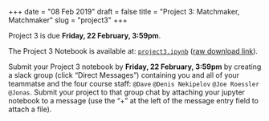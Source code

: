 +++
date = "08 Feb 2019"
draft = false
title = "Project 3: Matchmaker, Matchmaker"
slug = "project3"
+++

   <div class="due">
Project 3 is due <b>Friday, 22 February, 3:59pm</b>.
   </div>

The Project 3 Notebook is available at: 
[`project3.ipynb`](https://github.com/uvammm/uvammm.github.io/blob/master/src/content/projects/project3/project3.ipynb) (<a href="https://github.com/uvammm/uvammm.github.io/raw/master/projects/project3/project3.ipynb">raw download link</a>).

<p><div class="yellownote"> Submit your Project 3 notebook by
<b>Friday, 22 February, 3:59pm</b> by creating a slack group (click
“Direct Messages”) containing you and all of your teammatse and the
four course staff: <code>@Dave</code> <code>@Denis Nekipelov</code>
<code>@Joe Roessler</code> <code>@Jonas</code>. Submit your project to
that group chat by attaching your jupyter notebook to a message (use
the “+” at the left of the message entry field to attach a file).
</div>




